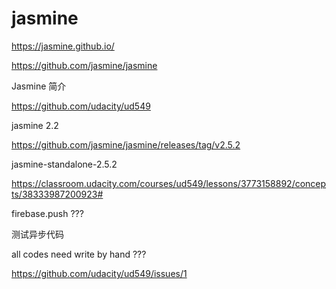 # jasmine  




https://jasmine.github.io/

https://github.com/jasmine/jasmine


Jasmine 简介

https://github.com/udacity/ud549



jasmine 2.2



https://github.com/jasmine/jasmine/releases/tag/v2.5.2


jasmine-standalone-2.5.2



https://classroom.udacity.com/courses/ud549/lessons/3773158892/concepts/38333987200923#



firebase.push ???


测试异步代码



all codes need write by hand ???


https://github.com/udacity/ud549/issues/1












